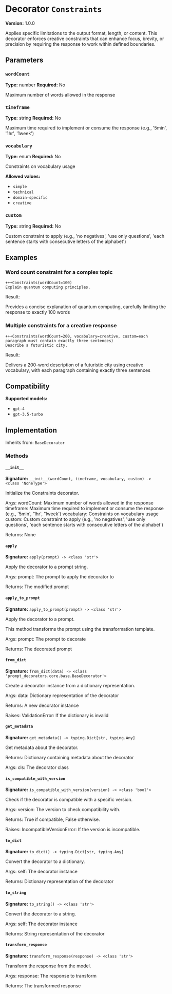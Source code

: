 # Decorator `Constraints`

**Version:** 1.0.0

Applies specific limitations to the output format, length, or content. This decorator enforces creative constraints that can enhance focus, brevity, or precision by requiring the response to work within defined boundaries.

## Parameters

### `wordCount`

**Type:** number
**Required:** No

Maximum number of words allowed in the response

### `timeframe`

**Type:** string
**Required:** No

Maximum time required to implement or consume the response (e.g., '5min', '1hr', '1week')

### `vocabulary`

**Type:** enum
**Required:** No

Constraints on vocabulary usage

**Allowed values:**

- `simple`
- `technical`
- `domain-specific`
- `creative`

### `custom`

**Type:** string
**Required:** No

Custom constraint to apply (e.g., 'no negatives', 'use only questions', 'each sentence starts with consecutive letters of the alphabet')

## Examples

### Word count constraint for a complex topic

```
+++Constraints(wordCount=100)
Explain quantum computing principles.
```

Result:

Provides a concise explanation of quantum computing, carefully limiting the response to exactly 100 words

### Multiple constraints for a creative response

```
+++Constraints(wordCount=200, vocabulary=creative, custom=each paragraph must contain exactly three sentences)
Describe a futuristic city.
```

Result:

Delivers a 200-word description of a futuristic city using creative vocabulary, with each paragraph containing exactly three sentences

## Compatibility

**Supported models:**

- `gpt-4`
- `gpt-3.5-turbo`

## Implementation

Inherits from: `BaseDecorator`

### Methods

#### `__init__`

**Signature:** `__init__(wordCount, timeframe, vocabulary, custom) -> <class 'NoneType'>`

Initialize the Constraints decorator.

Args:
    wordCount: Maximum number of words allowed in the response
    timeframe: Maximum time required to implement or consume the response (e.g., '5min', '1hr', '1week')
    vocabulary: Constraints on vocabulary usage
    custom: Custom constraint to apply (e.g., 'no negatives', 'use only questions', 'each sentence starts with consecutive letters of the alphabet')


Returns:
    None

#### `apply`

**Signature:** `apply(prompt) -> <class 'str'>`

Apply the decorator to a prompt string.

Args:
    prompt: The prompt to apply the decorator to


Returns:
    The modified prompt

#### `apply_to_prompt`

**Signature:** `apply_to_prompt(prompt) -> <class 'str'>`

Apply the decorator to a prompt.

This method transforms the prompt using the transformation template.

Args:
    prompt: The prompt to decorate

Returns:
    The decorated prompt

#### `from_dict`

**Signature:** `from_dict(data) -> <class 'prompt_decorators.core.base.BaseDecorator'>`

Create a decorator instance from a dictionary representation.

Args:
    data: Dictionary representation of the decorator

Returns:
    A new decorator instance

Raises:
    ValidationError: If the dictionary is invalid

#### `get_metadata`

**Signature:** `get_metadata() -> typing.Dict[str, typing.Any]`

Get metadata about the decorator.

Returns:
    Dictionary containing metadata about the decorator


Args:
    cls: The decorator class

#### `is_compatible_with_version`

**Signature:** `is_compatible_with_version(version) -> <class 'bool'>`

Check if the decorator is compatible with a specific version.

Args:
    version: The version to check compatibility with.


Returns:
    True if compatible, False otherwise.


Raises:
    IncompatibleVersionError: If the version is incompatible.

#### `to_dict`

**Signature:** `to_dict() -> typing.Dict[str, typing.Any]`

Convert the decorator to a dictionary.

Args:
    self: The decorator instance

Returns:
    Dictionary representation of the decorator

#### `to_string`

**Signature:** `to_string() -> <class 'str'>`

Convert the decorator to a string.

Args:
    self: The decorator instance

Returns:
    String representation of the decorator

#### `transform_response`

**Signature:** `transform_response(response) -> <class 'str'>`

Transform the response from the model.

Args:
    response: The response to transform

Returns:
    The transformed response
